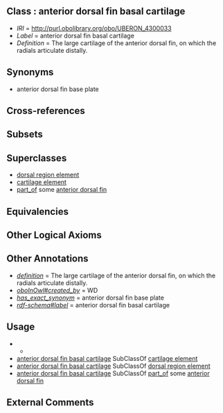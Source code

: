 
## Class : anterior dorsal fin basal cartilage

 * *IRI* = http://purl.obolibrary.org/obo/UBERON_4300033
 * *Label* = anterior dorsal fin basal cartilage
 * *Definition* = The large cartilage of the anterior dorsal fin, on which the radials articulate distally.

## Synonyms

 * anterior dorsal fin base plate

## Cross-references


## Subsets


## Superclasses

 * [dorsal region element](../../UBERON/74/UBERON_0005174.md)
 * [cartilage element](../../UBERON/44/UBERON_0007844.md)
 * [part_of](../../BFO/50/BFO_0000050.md) some [anterior dorsal fin](../../UBERON/23/UBERON_4200023.md)

## Equivalencies


## Other Logical Axioms


## Other Annotations

 * *[definition](../../IAO/15/IAO_0000115.md)* = The large cartilage of the anterior dorsal fin, on which the radials articulate distally.
 * *[oboInOwl#created_by](../../oboInOwl#created/by/oboInOwl#created_by.md)* = WD
 * *[has_exact_synonym](../../ym/oboInOwl#hasExactSynonym.md)* = anterior dorsal fin base plate
 * *[rdf-schema#label](../../el/rdf-schema#label.md)* = anterior dorsal fin basal cartilage

## Usage

 * -
 * [anterior dorsal fin basal cartilage](../../UBERON/33/UBERON_4300033.md) SubClassOf [cartilage element](../../UBERON/44/UBERON_0007844.md)
 * [anterior dorsal fin basal cartilage](../../UBERON/33/UBERON_4300033.md) SubClassOf [dorsal region element](../../UBERON/74/UBERON_0005174.md)
 * [anterior dorsal fin basal cartilage](../../UBERON/33/UBERON_4300033.md) SubClassOf [part_of](../../BFO/50/BFO_0000050.md) some [anterior dorsal fin](../../UBERON/23/UBERON_4200023.md)

## External Comments

